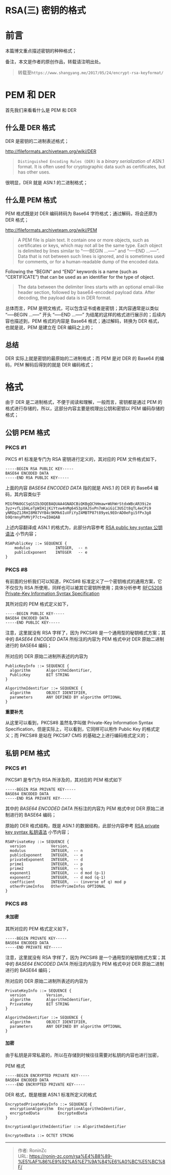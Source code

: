 # RSA(三) 密钥的格式


# 前言

本篇博文重点描述密钥的种种格式；

备注，本文是作者的原创作品，转载请注明出处。

> 转载至`https://www.shangyang.me/2017/05/24/encrypt-rsa-keyformat/`

# PEM 和 DER

首先我们来看看什么是 PEM 和 DER

## 什么是 DER 格式

DER 是密钥的二进制表述格式；

http://fileformats.archiveteam.org/wiki/DER

> `Distinguished Encoding Rules (DER)` is a *binary serialization* of ASN.1 format. It is often used for cryptographic data such as certificates, but has other uses.

很明显，DER 就是 ASN.1 的二进制格式；

## 什么是 PEM 格式

PEM 格式既是对 DER 编码转码为 Base64 字符格式；通过解码，将会还原为 DER 格式；

http://fileformats.archiveteam.org/wiki/PEM

> A PEM file is plain text. It contain one or more objects, such as certificates or keys, which may not all be the same type. Each object is delimited by lines similar to “—–BEGIN …—–” and “—–END …—–”. Data that is not between such lines is ignored, and is sometimes used for comments, or for a human-readable dump of the encoded data.

Following the “BEGIN” and “END” keywords is a name (such as “CERTIFICATE”) that can be used as an identifier for the type of object.

> The data between the delimiter lines starts with an optional email-like header section, followed by base64-encoded payload data. After decoding, the payload data is in DER format.

总体而言，PEM 是明文格式，可以包含证书或者是密钥；其内容通常是以类似 “—–BEGIN …—–” 开头 “—–END …—–” 为结尾的这样的格式进行展示的；后续内容也描述到，PEM 格式的内容是 Base64 格式；通过解码，转换为 DER 格式，也就是说，PEM 是建立在 DER 编码之上的；

## 总结

DER 实际上就是密钥的最原始的二进制格式；而 PEM 是对 DER 的 Base64 的编码，PEM 解码后得到的就是 DER 编码格式；

# 格式

由于 DER 是二进制格式，不便于阅读和理解，一般而言，密钥都是通过 PEM 的格式进行存储的，所以，这部分内容主要是梳理出公钥和密钥以 PEM 编码存储的格式；

## 公钥 PEM 格式

### PKCS #1

PKCS #1 标准是专门为 RSA 密钥进行定义的，其对应的 PEM 文件格式如下，

```
-----BEGIN RSA PUBLIC KEY-----
BASE64 ENCODED DATA
-----END RSA PUBLIC KEY-----
```

上面的内容 *BASE64 ENCODED DATA* 指的就是 ANS.1 的 DER 的 Base64 编码，其内容类似于

```
MIGfMA0GCSqGSIb3DQEBAQUAA4GNADCBiQKBgQChHmaw+WUhWrStdxWBcAR39i2e  
3yz+vfLiDALeTpWIH1jKiYtvw4nMg6453pXAJSvPn7mKaiGiC3USIt8qTL4eCPi9  
yNRDpZ1JRHI8M87VYB4c9KMk6IuVFiYyZ4MBTP87t89yeL9EOrAD0eFgi5fPx3g8  
b9QrmnyPhMVjP7ct+wIDAQAB
```



上述内容翻译成 ASN.1 的格式为，此部分内容参考 [RSA public key syntax 公钥语法](https://www.shangyang.me/2017/05/21/encrypt-rsa-pkcs/#RSA-public-key-syntax-公钥语法) 小节内容；

```
RSAPublicKey ::= SEQUENCE {
    modulus           INTEGER,  -- n
    publicExponent    INTEGER   -- e
}
```



### PKCS #8

有前面的分析我们可以知道，PKCS#8 标准定义了一个密钥格式的通用方案，它不仅仅为 RSA 所使用，同样也可以被其它密钥所使用；具体分析参考 [RFC5208 Private-Key Information Syntax Specification](https://www.shangyang.me/2017/05/21/encrypt-rsa-pkcs/#RFC5208-Private-Key-Information-Syntax-Specification)

其所对应的 PEM 格式定义如下，

```
-----BEGIN PUBLIC KEY-----
BASE64 ENCODED DATA
-----END PUBLIC KEY-----
```



注意，这里就没有 RSA 字样了，因为 PKCS#8 是一个通用型的秘钥格式方案；其中的 *BASE64 ENCODED DATA* 所标注的内容为 PEM 格式中对 DER 原始二进制进行的 BASE64 编码；

所对应的 DER 原始二进制所表述的内容为

```
PublicKeyInfo ::= SEQUENCE {
  algorithm       AlgorithmIdentifier,
  PublicKey       BIT STRING
}

AlgorithmIdentifier ::= SEQUENCE {
  algorithm       OBJECT IDENTIFIER,
  parameters      ANY DEFINED BY algorithm OPTIONAL
}
```

**重要补充**

从这里可以看到，PKCS#8 虽然名字叫做 Private-Key Information Syntax Specification，但是实际上，可以看到，它同样可以用作 Public Key 的格式定义；而 PKCS#8 是站在 PKCS#7 CMS 的基础之上进行编码格式定义的；

## 私钥 PEM 格式

### PKCS #1

PKCS#1 是专门为 RSA 所涉及的，其对应的 PEM 格式如下

```
-----BEGIN RSA PRIVATE KEY-----
BASE64 ENCODED DATA
-----END RSA PRIVATE KEY-----
```

其中的 *BASE64 ENCODED DATA* 所标注的内容为 PEM 格式中对 DER 原始二进制进行的 BASE64 编码；

原始的 DER 格式结构，既是 ASN.1 的数据结构，此部分内容参考 [RSA private key syntax 私钥语法](https://www.shangyang.me/2017/05/21/encrypt-rsa-pkcs/#RSA-private-key-syntax-私钥语法) 小节内容；

```
RSAPrivateKey ::= SEQUENCE {
  version           Version,
  modulus           INTEGER,  -- n
  publicExponent    INTEGER,  -- e
  privateExponent   INTEGER,  -- d
  prime1            INTEGER,  -- p
  prime2            INTEGER,  -- q
  exponent1         INTEGER,  -- d mod (p-1)
  exponent2         INTEGER,  -- d mod (q-1)
  coefficient       INTEGER,  -- (inverse of q) mod p
  otherPrimeInfos   OtherPrimeInfos OPTIONAL
}
```



### PKCS #8

#### 未加密

其所对应的 PEM 格式定义如下，

```
-----BEGIN PRIVATE KEY-----
BASE64 ENCODED DATA
-----END PRIVATE KEY-----
```



注意，这里就没有 RSA 字样了，因为 PKCS#8 是一个通用型的秘钥格式方案；其中的 *BASE64 ENCODED DATA* 所标注的内容为 PEM 格式中对 DER 原始二进制进行的 BASE64 编码；

所对应的 DER 原始二进制所表述的内容为

```
PrivateKeyInfo ::= SEQUENCE {
  version         Version,
  algorithm       AlgorithmIdentifier,
  PrivateKey      BIT STRING
}

AlgorithmIdentifier ::= SEQUENCE {
  algorithm       OBJECT IDENTIFIER,
  parameters      ANY DEFINED BY algorithm OPTIONAL
}
```



#### 加密

由于私钥是非常私密的，所以在存储到时候往往需要对私钥的内容也进行加密，

PEM 格式

```
-----BEGIN ENCRYPTED PRIVATE KEY-----
BASE64 ENCODED DATA
-----END ENCRYPTED PRIVATE KEY-----
```



DER 格式，既是根据 ASN.1 标准所定义的格式

```
EncryptedPrivateKeyInfo ::= SEQUENCE {
  encryptionAlgorithm  EncryptionAlgorithmIdentifier,
  encryptedData        EncryptedData
}

EncryptionAlgorithmIdentifier ::= AlgorithmIdentifier

EncryptedData ::= OCTET STRING
```

---

> 作者: RoninZc  
> URL: https://ronin-zc.com/rsa%E4%B8%89-%E5%AF%86%E9%92%A5%E7%9A%84%E6%A0%BC%E5%BC%8F/  

